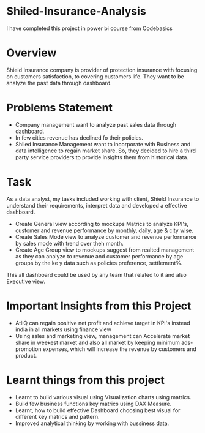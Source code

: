 # Shiled-Insurance-Analysis
I have completed this project in power bi course from Codebasics 

# Overview
Shield Insurance company is provider of protection insurance with focusing on customers satisfaction, to covering customers life. They want to be analyze the past data through dashboard.

# Problems Statement 
- Company management want to analyze past sales data through dashboard.
- In few cities revenue has declined fo their policies.
- Shiled Insurance Management want to incorporate with Business and data intelligence to regain market share.
So, they decided to hire a third party service providers to provide insights them from historical data.

# Task
As a data analyst, my tasks included working with client, Shield Insurance to understand their requirements, interpret data and developed a effective dashboard. 

- Create General view according to mockups Matrics to analyze KPI's, customer and revenue performance by monthly, daily, age & city wise.
- Create Sales Mode view to analyze customer and revenue performance by sales mode with trend over theh month.
- Create Age Group view to mockups suggest from realted management as they can analyze to revenue and customer performance by age groups by the ke y data such as policies preference, settlement%.

This all dashboard could be used by any team that related to it and also Executive view.


# Important Insights from this Project 
- AtliQ can regain positive net profit and achieve target in KPI's instead india in all markets using finance view
- Using sales and marketing view, management can Accelerate market share in weekest market and also all market by keeping minimum ads-promotion expenses, which will increase the revenue by customers and product.

# Learnt things from this project
- Learnt to build various visual using Visualization charts using matrics.
- Build few business functions key matrics using DAX Measure.
- Learnt, how to build effective Dashboard choosing best visual for different key matrics and pattern.
- Improved analytical thinking by working with bussiness data.


